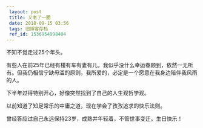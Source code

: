 ```yaml
---
 layout: post
 title: 又老了一圈
 date: 2018-09-15 03:56
 tags: 旧博客存档
 ref_id: 1536954998404
---
```

不知不觉走过25个年头。



有些人在前25年已经有楼有车有妻有儿，我似乎没什么幸运眷顾到，依然一无所有。但我仍相信宁缺毋滥的原则，我所爱的，必定是一个愿意在我身边陪伴我风雨的人。



下半年过得特别开心，好像突然找到了自己的人生观哲学观。



以前知道了知足常乐的中庸之道，现在学会了孜孜追求的快乐法则。



曾经答应过自己永远保持23岁，成熟并年轻着，不管世事变迁。生日快乐！

